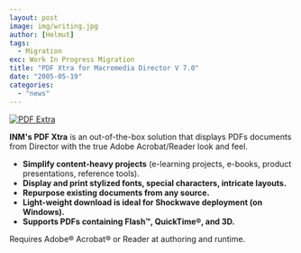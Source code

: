 ```yaml
---
layout: post
image: img/writing.jpg
author: [Helmut]
tags:
  - Migration
exc: Work In Progress Migration
title: "PDF Xtra for Macromedia Director V 7.0"
date: "2005-05-19"
categories: 
  - "news"
---
```


[![](images/PDFXtra7_web_Logo.jpg "PDF Extra")](http://www.inm.com/products/pdfdirector/)

**INM's PDF Xtra** is an out-of-the-box solution that displays PDFs documents from Director with the true Adobe Acrobat/Reader look and feel.

- **Simplify content-heavy projects** (e-learning projects, e-books, product presentations, reference tools).
- **Display and print stylized fonts, special characters, intricate layouts.**
- **Repurpose existing documents from any source.**
- **Light-weight download is ideal for Shockwave deployment (on Windows).**
- **Supports PDFs containing Flash™, QuickTime®, and 3D.**

Requires Adobe® Acrobat® or Reader at authoring and runtime.
